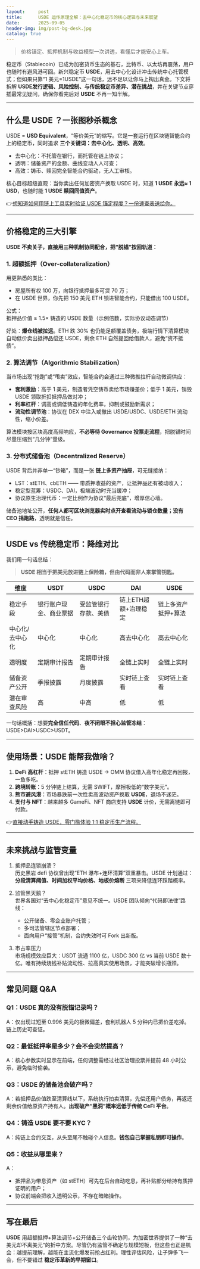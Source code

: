 ```yaml
---
layout:     post
title:      USDE 运作原理全解：去中心化稳定币的核心逻辑与未来展望
date:       2025-09-05
header-img: img/post-bg-desk.jpg
catalog: true
---
```


> 价格锚定、抵押机制与收益模型一次讲透，看懂后才能安心上车。

稳定币（Stablecoin）已成为加密货币生态的基石，比特币、以太坊再震荡，用户也随时有避风港可回。新兴稳定币 **USDE**，用去中心化设计冲击传统中心托管模式；但如果只靠“1 美元=1USDE”这一句话，远不足以让你马上掏出真金。下文将拆解 **USDE发行逻辑、风险控制、与传统稳定币差异、潜在挑战**，并在关键节点穿插最常见疑问，确保你看完后对 **USDE** 不再一知半解。

---

## 什么是 USDE ？一张图秒杀概念

USDE = **USD Equivalent**，“等价美元”的缩写。它是一套运行在区块链智能合约上的稳定币，同时追求 **三个关键词：去中心化、透明、高效**。

- 去中心化：不托管在银行，而托管在链上协议；
- 透明：储备资产的金额、曲线变动人人可查；
- 高效：铸币、赎回完全智能合约驱动，无人工审核。

核心目标超级直观：当你卖出任何加密资产换取 USDE 时，知道 **1 USDE 永远≈ 1 USD**，也随时能 **1 USDE 赎回同值资产**。  

👉[想知道如何用链上工具实时验证 USDE 锚定程度？一份速查表送给你。](https://okxdog.com/)

---

## 价格稳定的三大引擎

**USDE 不卖关子，直接用三种机制协同配合，把“脱锚”按回轨道：**

### 1. 超额抵押（Over-collateralization）

用更熟悉的类比：  
- 房屋所有权 100 万，向银行抵押最多可贷 70 万；  
- 在 USDE 世界，你先把 150 美元 ETH 锁进智能合约，只能借出 100 USDE。  

公式：  
抵押品价值 ≥ 1.5× 铸造的 USDE 数量（示例倍数，实际协议动态调节）

好处：**爆仓线被拉远**。ETH 跌 30% 也仍能足额覆盖债务，极端行情下清算模块自动低价卖出抵押品偿还 USDE，剩余 ETH 自然提回给借款人，避免“资不抵债”。

### 2. 算法调节（Algorithmic Stabilization）

当市场出现“抢跑”或“甩卖”效应，智能合约会通过三种微推拉杆自动微调供应：

- **套利激励**：高于 1 美元，制造者凭空铸币卖给市场赚差价；低于 1 美元，销毁 USDE 领取折扣抵押品做对冲；
- **利率杠杆**：调高或调低铸造的年化费率，抑制或鼓励新需求；
- **流动性调节池**：协议在 DEX 中注入或撤出 USDE/USDC、USDE/ETH 流动性，缩小价差。

算法模块按区块高度高频响应，**不必等待 Governance 投票走流程**，把脱锚时间尽量压缩到“几分钟”量级。

### 3. 分布式储备池（Decentralized Reserve）

USDE 背后并非单一“钞箱”，而是一张 **链上多资产抽屉**，可无缝接纳：

- LST：stETH、cbETH —— 带质押收益的资产，让抵押品还有被动收入；
- 稳定型蓝筹：USDC、DAI，极端波动时充当缓冲；
- 协议原生治理代币：一定比例作为协议“最后兜底”，增厚信心墙。

储备池地址公开，**任何人都可区块浏览器实时点开查看流动与锁仓数量；没有 CEO 捐跑路**，透明就是信任。

---

## USDE vs 传统稳定币：降维对比

我们用一句话总结：

> **USDE 相当于把美元放进链上保险箱，但由代码而非人来掌管钥匙。**

| 维度           | USDT                 | USDC                 | DAI                  | USDE                 |
|----------------|----------------------|----------------------|----------------------|----------------------|
| 稳定手段       | 银行账户现金、商业票据 | 受监管银行存款、美债 | 链上ETH超额+治理稳定 | 链上多资产抵押+算法 |
| 中心化/去中心化 | 中心化               | 中心化               | 高去中心化           | 高去中心化          |
| 透明度         | 定期审计报告         | 定期审计报告         | 全链上实时           | 全链上实时           |
| 储备资产公开   | 季报披露             | 月度披露             | 实时链上查看         | 实时链上查看         |
| 潜在审查风险   | 高                  | 中高                 | 低                  | 低                  |

一句话概括：想要**完全信任代码**、**夜不闭眼不担心监管冻结**：USDE>DAI>USDC>USDT。

---

## 使用场景：USDE 能帮我做啥？

1. **DeFi 高杠杆**：抵押 stETH 铸造 USDE → OMM 协议借入高年化稳定再回报，一鱼多吃。  
2. **跨境转账**：5 分钟链上结算，无需 SWIFT，摩擦极低的“数字美元”。  
3. **熊市避风港**：市场暴跌前一次性卖高波动资产换取 **USDE**，退场不迷茫。  
4. **支付与 NFT**：越来越多 GameFi、NFT 商店支持 **USDE** 计价，无需离链即可付款。  

👉[直接动手铸造 USDE，零门槛体验 1:1 稳定币生产流程。](https://okxdog.com/)

---

## 未来挑战与监管变量

1. 抵押品连锁崩溃？  
   历史黑岩 defi 协议曾出现“ETH 瀑布+连环清算”双重暴击。USDE 计划通过：**分段清算阈值、时间加权平均价格、地板价熔断** 三项来降低连环踩踏概率。  

2. 监管黑天鹅？  
   世界各国对“去中心化稳定币”意见不统一。USDE 团队倾向“代码即法律”路线：  
   - 公开储备、零企业账户托管；  
   - 多司法管辖区节点部署；  
   - 面向用户“接管”机制，合约失效时可 Fork 出新版。  

3. 市占率压力  
   市场规模效应巨大：USDT 流通 1100 亿，USDC 300 亿 vs 当前 USDE 数十亿。唯有持续烧钱补贴流动性、拉高真实使用场景，才能突破增长瓶颈。

---

## 常见问题 Q&A

### Q1：USDE 真的没有脱锚记录吗？
A：仅出现过短至 0.996 美元的极微偏差，套利机器人 5 分钟内已把价差吃掉。链上历史可查证。

### Q2：最低抵押率是多少？会不会突然提高？
A：核心参数实时显示在前端，任何调整需经过社区治理投票并提前 48 小时公示，避免临时偷袭。

### Q3：USDE 的储备池会破产吗？
A：若抵押品价值跌至清算线以下，系统执行拍卖清算，先偿还用户债务，再返还剩余价值给原资产持有人。**出现破产“黑洞”概率远低于传统 CeFi 平台**。

### Q4：铸造 USDE 要不要 KYC？
A：纯链上合约交互，从头至尾不触碰个人信息。**钱包自己掌握私钥即可操作**。

### Q5：收益从哪里来？
A： 
- 抵押品为带息资产（如 stETH）可先在后台自动吃息，再补贴部分给持有质押证明的用户；  
- 协议前端会把收入透明公示，不存在暗箱操作。

---

## 写在最后

**USDE** 用超额抵押+算法调节+公开储备三个齿轮协同，为加密世界提供了一种“去美元却不离美元”的折中方案。尽管仍有监管不确定与规模短板，但这些也正是机会：越提前理解，越能在主流化爆发前抢占红利。理性评估风险，让子弹多飞一会，但不要错过 **稳定币革新的早期窗口**。